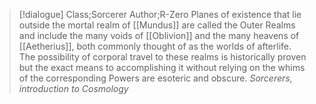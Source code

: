 >[!dialogue] Class;Sorcerer Author;R-Zero
Planes of existence that lie outside the mortal realm of [[Mundus]] are called the Outer Realms and include the many voids of [[Oblivion]] and the many heavens of [[Aetherius]], both commonly thought of as the worlds of afterlife. The possibility of corporal travel to these realms is historically proven but the exact means to accomplishing it without relying on the whims of the corresponding Powers are esoteric and obscure.
*Sorcerers, introduction to Cosmology*